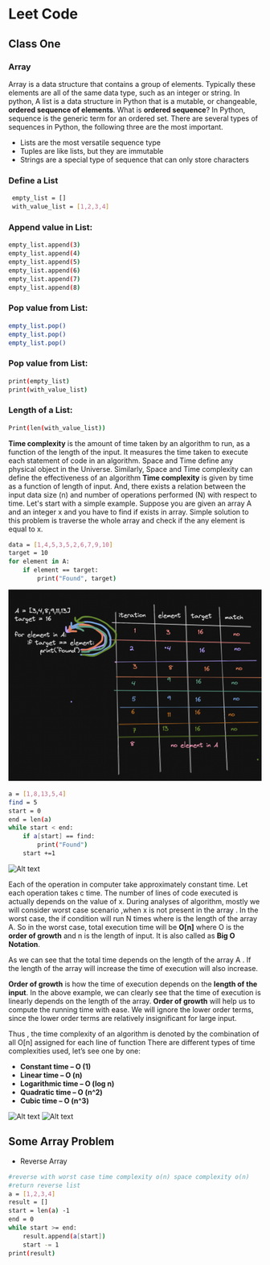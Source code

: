 # Leet Code
## Class One

### Array
Array is a data structure that contains a group of elements. Typically these elements are all of the same data type, such as an integer or string.
In python, A list is a data structure in Python that is a mutable, or changeable, **ordered sequence of elements**.
What is **ordered sequence**?
In Python, sequence is the generic term for an ordered set. There are several types of sequences in Python, the following three are the most important.
- Lists are the most versatile sequence type
- Tuples are like lists, but they are immutable
- Strings are a special type of sequence that can only store characters

###  Define a List
```sh
 empty_list = []
 with_value_list = [1,2,3,4]
```
### Append value in List:
```sh
empty_list.append(3)
empty_list.append(4)
empty_list.append(5)
empty_list.append(6)
empty_list.append(7)
empty_list.append(8)
```
### Pop value from List:
```sh
empty_list.pop()
empty_list.pop()
empty_list.pop()
```
### Pop value from List:
```sh
print(empty_list)
print(with_value_list)
```
### Length of a List: 
```sh
Print(len(with_value_list))
```
**Time complexity** is the amount of time taken by an algorithm to run, as a function of the length of the input. It measures the time taken to execute each statement of code in an algorithm.
Space and Time define any physical object in the Universe. Similarly, Space and Time complexity can define the effectiveness of an algorithm
**Time complexity** is given by time as a function of length of input. And, there exists a relation between the input data size (n) and number of operations performed (N) with respect to time.
Let's start with a simple example. Suppose you are given an array A and an integer x and you have to find if exists in array.
Simple solution to this problem is traverse the whole array and check if the any element is equal to x.
```sh
data = [1,4,5,3,5,2,6,7,9,10]
target = 10
for element in A:
	if element == target:
		print("Found", target)
```
![Alt text](forloop.png?raw=true "for loop")
```sh
a = [1,8,13,5,4]
find = 5
start = 0
end = len(a)
while start < end:
    if a[start] == find:
        print("Found")
    start +=1
```
![Alt text](LeetCode/ClassOne/while_loop.png?raw=true "whileloop")

Each of the operation in computer take approximately constant time. Let each operation takes c time. The number of lines of code executed is actually depends on the value of x. During analyses of algorithm, mostly we will consider worst case scenario ,when x is not present in the array . In the worst case, the if condition will run N times where is the length of the array A. So in the worst case, total execution time will be **O[n]** where O is the **order of growth** and n is the length of input. It is also called as **Big O Notation**.

As we can see that the total time depends on the length of the array A . If the length of the array will increase the time of execution will also increase.

**Order of growth** is how the time of execution depends on the **length of the input**. In the above example, we can clearly see that the time of execution is linearly depends on the length of the array. **Order of growth** will help us to compute the running time with ease. We will ignore the lower order terms, since the lower order terms are relatively insignificant for large input. 

Thus , the time complexity of an algorithm is denoted by the combination of all O[n] assigned for each line of function
There are different types of time complexities used, let’s see one by one:

- **Constant time – O (1)**
- **Linear time – O (n)**
- **Logarithmic time – O (log n)**
- **Quadratic time – O (n^2)**
- **Cubic time – O (n^3)**

![Alt text](LeetCode/ClassOne/time_complexity.png?raw=true "time complexity")
![Alt text](LeetCode/ClassOne/bigO.png?raw=true "bigO.png")
## Some Array Problem
- Reverse Array
```sh
#reverse with worst case time complexity o(n) space complexity o(n)
#return reverse list 
a = [1,2,3,4]
result = []
start = len(a) -1
end = 0
while start >= end:
    result.append(a[start])
    start -= 1
print(result)
```







